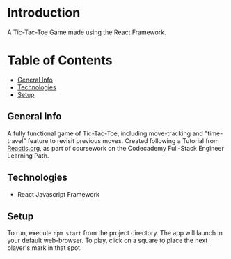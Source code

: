 # Introduction
A Tic-Tac-Toe Game made using the React Framework.

# Table of Contents
* [General Info](#general-info)
* [Technologies](#technologies)
* [Setup](#setup)

## General Info
A fully functional game of Tic-Tac-Toe, including move-tracking and "time-travel" feature to revisit previous moves. Created following a Tutorial from [Reactjs.org](https://reactjs.org/tutorial/tutorial.html), as part of coursework on the Codecademy Full-Stack Engineer Learning Path.

## Technologies
* React Javascript Framework

## Setup
To run, execute `npm start` from the project directory. The app will launch in your default web-browser. To play, click on a square to place the next player's mark in that spot.